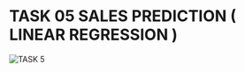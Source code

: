 # TASK 05 SALES PREDICTION ( LINEAR REGRESSION ) 
![TASK 5](https://user-images.githubusercontent.com/112231555/224050338-d62e5adf-0bcd-4718-990f-607e12c31766.png)
